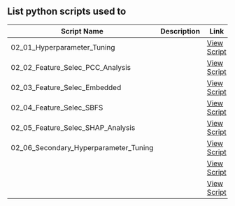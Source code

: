 ## List python scripts used to 

| Script Name | Description | Link |
|------------|------------|-------------|
| 02_01_Hyperparameter_Tuning  |  | [View Script]() |
| 02_02_Feature_Selec_PCC_Analysis  |  | [View Script]() |
| 02_03_Feature_Selec_Embedded | | [View Script]() |
| 02_04_Feature_Selec_SBFS |  | [View Script]() |
| 02_05_Feature_Selec_SHAP_Analysis |  | [View Script]() |
| 02_06_Secondary_Hyperparameter_Tuning |  | [View Script]() |
|  |  | [View Script]() |
|  |  | [View Script]() |